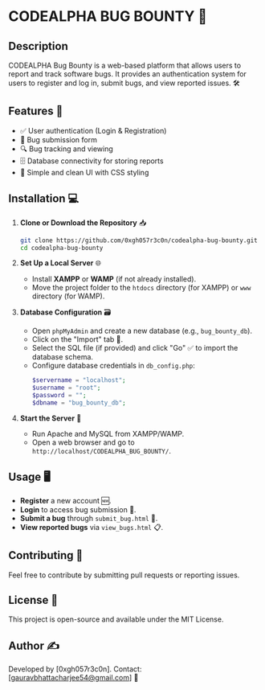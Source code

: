 # CODEALPHA BUG BOUNTY 🐞

## Description
CODEALPHA Bug Bounty is a web-based platform that allows users to report and track software bugs. It provides an authentication system for users to register and log in, submit bugs, and view reported issues. 🛠️

## Features 🚀
- ✅ User authentication (Login & Registration)
- 📝 Bug submission form
- 🔍 Bug tracking and viewing
- 🗄️ Database connectivity for storing reports
- 🎨 Simple and clean UI with CSS styling

## Installation 💻
1. **Clone or Download the Repository** 📥
   ```sh
   git clone https://github.com/0xgh057r3c0n/codealpha-bug-bounty.git
   cd codealpha-bug-bounty
   ```

2. **Set Up a Local Server** 🌐
   - Install **XAMPP** or **WAMP** (if not already installed).
   - Move the project folder to the `htdocs` directory (for XAMPP) or `www` directory (for WAMP).

3. **Database Configuration** 🗃️
   - Open `phpMyAdmin` and create a new database (e.g., `bug_bounty_db`).
   - Click on the "Import" tab 📂.
   - Select the SQL file (if provided) and click "Go" ✅ to import the database schema.
   - Configure database credentials in `db_config.php`:
     ```php
     $servername = "localhost";
     $username = "root";
     $password = "";
     $dbname = "bug_bounty_db";
     ```

4. **Start the Server** 🚦
   - Run Apache and MySQL from XAMPP/WAMP.
   - Open a web browser and go to `http://localhost/CODEALPHA_BUG_BOUNTY/`.

## Usage 🖥️
- **Register** a new account 🆕.
- **Login** to access bug submission 🔑.
- **Submit a bug** through `submit_bug.html` 🐛.
- **View reported bugs** via `view_bugs.html` 📋.

## Contributing 🤝
Feel free to contribute by submitting pull requests or reporting issues.

## License 📜
This project is open-source and available under the MIT License.

## Author ✍️
Developed by [0xgh057r3c0n]. Contact: [gauravbhattacharjee54@gmail.com] 📧


